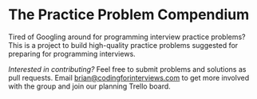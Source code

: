 The Practice Problem Compendium
=================

Tired of Googling around for programming interview practice problems? This is a project to build high-quality practice problems suggested for preparing for programming interviews.

*Interested in contributing?* Feel free to submit problems and solutions as pull requests. Email brian@codingforinterviews.com to get more involved with the group and join our planning Trello board.